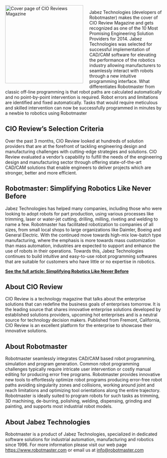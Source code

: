 <img src="/img/blog/CIO_COVER.png" alt="Cover page of CIO Reviews Magazine" style="width:250px; float:left; margin-right:20px; margin-bottom: 5px">

Jabez Technologies (developers of Robotmaster) makes the cover of CIO Review Magazine and gets recognized as one of the 10 Most Promising Engineering Solution Providers for 2014. Jabez Technologies was selected for successful implementation of CAD/CAM software for elevating the performance of the robotics industry allowing manufacturers to seamlessly interact with robots through a new intuitive programming interface.  What differentiates Robotmaster from classic off-line programming is that robot paths are calculated automatically and no point-by-point intervention is required. Robot errors and limitations are identified and fixed automatically. Tasks that would require meticulous and skilled intervention can now be successfully programmed in minutes by a newbie to robotics using Robotmaster

## CIO Review’s Selection Criteria
Over the past 3 months, CIO Review looked at hundreds of solution providers that are at the forefront of tackling engineering design and manufacturing challenges with cutting-edge strategies and solutions.
CIO Review evaluated a vendor’s capability to fulfill the needs of the engineering design and manufacturing sector through offering state-of-the-art CAD/CAM solutions that enable engineers to deliver projects which are stronger, better and more efficient.

## Robotmaster: Simplifying Robotics Like Never Before
Jabez Technologies has helped many companies, including those who were looking to adopt robots for part production, using various processes like trimming, laser or water-jet cutting, drilling, milling, riveting and welding to name a few. Robotmaster has facilitated robotization to companies of all sizes, from small local shops to large organizations like Daimler, Boeing and General Electric.
With the continued move towards high-mix low-batch type manufacturing, where the emphasis is more towards mass customization than mass automation, industries are expected to support and enhance the use of robots in their operations. Towards this, Jabez Technologies continues to build intuitive and easy-to-use robot programming softwares that are suitable for customers who have little or no expertise in robotics.

**<a href="/img/blog/jabez-makes-cover-of-cio-review-magazine/cio-article-robotmaster.pdf" target="_blank">See the full article: Simplifying Robotics Like Never Before</a>**

## About CIO Review
CIO Review is a technology magazine that talks about the enterprise solutions that can redefine the business goals of enterprises tomorrow. It is the leading source that shares innovative enterprise solutions developed by established solutions providers, upcoming hot enterprises and is a neutral source for technology decision makers. Published from Fremont, California, CIO Review is an excellent platform for the enterprise to showcase their innovative solutions.

## About Robotmaster
Robotmaster seamlessly integrates CAD/CAM based robot programming, simulation and program generation.  Common robot programming challenges typically require intricate user intervention or costly manual editing for producing error free programs.  Robotmaster provides innovative new tools to effortlessly optimize robot programs producing error-free robot paths avoiding singularity zones and collisions, working around joint and reach limitations and optimizing tool orientations along the entire trajectory.  Robotmaster is ideally suited to program robots for such tasks as trimming, 3D machining, de-burring, polishing, welding, dispensing, grinding and painting, and supports most industrial robot models. 
 
## About Jabez Technologies
Robotmaster is a product of Jabez Technologies, specialized in dedicated software solutions for industrial automation, manufacturing and robotics since 1996. For more information please visit our web page https://www.robotmaster.com or email us at info@robotmaster.com

